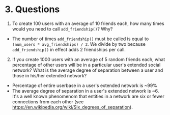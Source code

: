 # 3. Questions

1. To create 100 users with an average of 10 friends each, how many times would you need to call `add_friendship()`? Why?

- The number of times `add_friendship()` must be called is equal to `(num_users * avg_friendships) / 2`. We divide by two because `add_friendship()` in effect adds 2 friendships per call.

2. If you create 1000 users with an average of 5 random friends each, what percentage of other users will be in a particular user's extended social network? What is the average degree of separation between a user and those in his/her extended network?

- Percentage of entire userbase in a user's extended network is ~99%
- The average degree of separation in a user's extended network is ~6. It's a well known phenomenom that entities in a network are six or fewer connections from each other (see https://en.wikipedia.org/wiki/Six_degrees_of_separation).